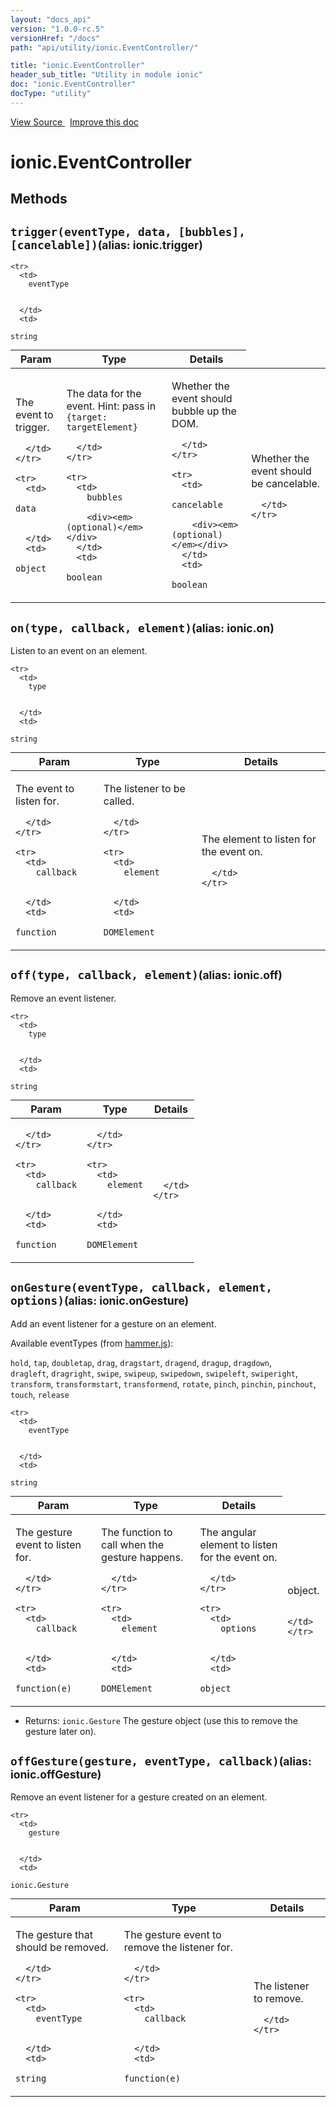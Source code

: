 ```yaml
---
layout: "docs_api"
version: "1.0.0-rc.5"
versionHref: "/docs"
path: "api/utility/ionic.EventController/"

title: "ionic.EventController"
header_sub_title: "Utility in module ionic"
doc: "ionic.EventController"
docType: "utility"
---
```


<div class="improve-docs">
  <a href='https://github.com/driftyco/ionic-v1/blob/master/js/utils/events.js#L44'>
    View Source
  </a>
  &nbsp;
  <a href='http://github.com/driftyco/ionic/edit/master/js/utils/events.js#L44'>
    Improve this doc
  </a>
</div>




<h1 class="api-title">

  ionic.EventController



</h1>
















  

  
## Methods

<div id="trigger"></div>
<h2>
  <code>trigger(eventType, data, [bubbles], [cancelable])</code><small>(alias: ionic.trigger)</small>

</h2>





<table class="table" style="margin:0;">
  <thead>
    <tr>
      <th>Param</th>
      <th>Type</th>
      <th>Details</th>
    </tr>
  </thead>
  <tbody>
    
    <tr>
      <td>
        eventType
        
        
      </td>
      <td>
        
  <code>string</code>
      </td>
      <td>
        <p>The event to trigger.</p>

        
      </td>
    </tr>
    
    <tr>
      <td>
        data
        
        
      </td>
      <td>
        
  <code>object</code>
      </td>
      <td>
        <p>The data for the event. Hint: pass in
<code>{target: targetElement}</code></p>

        
      </td>
    </tr>
    
    <tr>
      <td>
        bubbles
        
        <div><em>(optional)</em></div>
      </td>
      <td>
        
  <code>boolean</code>
      </td>
      <td>
        <p>Whether the event should bubble up the DOM.</p>

        
      </td>
    </tr>
    
    <tr>
      <td>
        cancelable
        
        <div><em>(optional)</em></div>
      </td>
      <td>
        
  <code>boolean</code>
      </td>
      <td>
        <p>Whether the event should be cancelable.</p>

        
      </td>
    </tr>
    
  </tbody>
</table>









<div id="on"></div>
<h2>
  <code>on(type, callback, element)</code><small>(alias: ionic.on)</small>

</h2>

Listen to an event on an element.



<table class="table" style="margin:0;">
  <thead>
    <tr>
      <th>Param</th>
      <th>Type</th>
      <th>Details</th>
    </tr>
  </thead>
  <tbody>
    
    <tr>
      <td>
        type
        
        
      </td>
      <td>
        
  <code>string</code>
      </td>
      <td>
        <p>The event to listen for.</p>

        
      </td>
    </tr>
    
    <tr>
      <td>
        callback
        
        
      </td>
      <td>
        
  <code>function</code>
      </td>
      <td>
        <p>The listener to be called.</p>

        
      </td>
    </tr>
    
    <tr>
      <td>
        element
        
        
      </td>
      <td>
        
  <code>DOMElement</code>
      </td>
      <td>
        <p>The element to listen for the event on.</p>

        
      </td>
    </tr>
    
  </tbody>
</table>









<div id="off"></div>
<h2>
  <code>off(type, callback, element)</code><small>(alias: ionic.off)</small>

</h2>

Remove an event listener.



<table class="table" style="margin:0;">
  <thead>
    <tr>
      <th>Param</th>
      <th>Type</th>
      <th>Details</th>
    </tr>
  </thead>
  <tbody>
    
    <tr>
      <td>
        type
        
        
      </td>
      <td>
        
  <code>string</code>
      </td>
      <td>
        
        
      </td>
    </tr>
    
    <tr>
      <td>
        callback
        
        
      </td>
      <td>
        
  <code>function</code>
      </td>
      <td>
        
        
      </td>
    </tr>
    
    <tr>
      <td>
        element
        
        
      </td>
      <td>
        
  <code>DOMElement</code>
      </td>
      <td>
        
        
      </td>
    </tr>
    
  </tbody>
</table>









<div id="onGesture"></div>
<h2>
  <code>onGesture(eventType, callback, element, options)</code><small>(alias: ionic.onGesture)</small>

</h2>

Add an event listener for a gesture on an element.

Available eventTypes (from [hammer.js](http://eightmedia.github.io/hammer.js/)):

`hold`, `tap`, `doubletap`, `drag`, `dragstart`, `dragend`, `dragup`, `dragdown`, <br/>
`dragleft`, `dragright`, `swipe`, `swipeup`, `swipedown`, `swipeleft`, `swiperight`, <br/>
`transform`, `transformstart`, `transformend`, `rotate`, `pinch`, `pinchin`, `pinchout`, </br>
`touch`, `release`



<table class="table" style="margin:0;">
  <thead>
    <tr>
      <th>Param</th>
      <th>Type</th>
      <th>Details</th>
    </tr>
  </thead>
  <tbody>
    
    <tr>
      <td>
        eventType
        
        
      </td>
      <td>
        
  <code>string</code>
      </td>
      <td>
        <p>The gesture event to listen for.</p>

        
      </td>
    </tr>
    
    <tr>
      <td>
        callback
        
        
      </td>
      <td>
        
  <code>function(e)</code>
      </td>
      <td>
        <p>The function to call when the gesture
happens.</p>

        
      </td>
    </tr>
    
    <tr>
      <td>
        element
        
        
      </td>
      <td>
        
  <code>DOMElement</code>
      </td>
      <td>
        <p>The angular element to listen for the event on.</p>

        
      </td>
    </tr>
    
    <tr>
      <td>
        options
        
        
      </td>
      <td>
        
  <code>object</code>
      </td>
      <td>
        <p>object.</p>

        
      </td>
    </tr>
    
  </tbody>
</table>






* Returns: 
  <code>ionic.Gesture</code> The gesture object (use this to remove the gesture later on).




<div id="offGesture"></div>
<h2>
  <code>offGesture(gesture, eventType, callback)</code><small>(alias: ionic.offGesture)</small>

</h2>

Remove an event listener for a gesture created on an element.



<table class="table" style="margin:0;">
  <thead>
    <tr>
      <th>Param</th>
      <th>Type</th>
      <th>Details</th>
    </tr>
  </thead>
  <tbody>
    
    <tr>
      <td>
        gesture
        
        
      </td>
      <td>
        
  <code>ionic.Gesture</code>
      </td>
      <td>
        <p>The gesture that should be removed.</p>

        
      </td>
    </tr>
    
    <tr>
      <td>
        eventType
        
        
      </td>
      <td>
        
  <code>string</code>
      </td>
      <td>
        <p>The gesture event to remove the listener for.</p>

        
      </td>
    </tr>
    
    <tr>
      <td>
        callback
        
        
      </td>
      <td>
        
  <code>function(e)</code>
      </td>
      <td>
        <p>The listener to remove.</p>

        
      </td>
    </tr>
    
  </tbody>
</table>








  
  






